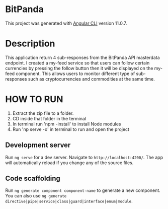 # BitPanda

This project was generated with [Angular CLI](https://github.com/angular/angular-cli) version 11.0.7.


# Description
This application return 4 sub-responses from the BitPanda API masterdata endpoint. 
I created a my-feed service so that users can follow certain currencies by pressing the follow button then it will be displayed on the my-feed component. This allows users to monitor different type of sub-responses such as cryptocurrencies and commodities at the same time. 

# HOW TO RUN
1. Extract the zip file to a folder.
2. CD inside that folder in the terminal
3. In terminal run 'npm -install' to install Node modules
4. Run 'np serve -o' in terminal to run and open the project



## Development server

Run `ng serve` for a dev server. Navigate to `http://localhost:4200/`. The app will automatically reload if you change any of the source files.

## Code scaffolding

Run `ng generate component component-name` to generate a new component. You can also use `ng generate directive|pipe|service|class|guard|interface|enum|module`.
